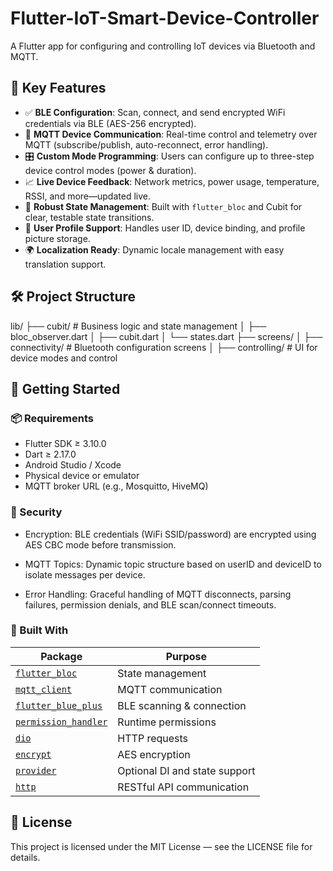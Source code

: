 # Flutter-IoT-Smart-Device-Controller
A Flutter app for configuring and controlling IoT devices via Bluetooth and MQTT.

## 🎯 Key Features

- ✅ **BLE Configuration**: Scan, connect, and send encrypted WiFi credentials via BLE (AES-256 encrypted).
- 📡 **MQTT Device Communication**: Real-time control and telemetry over MQTT (subscribe/publish, auto-reconnect, error handling).
- 🎛️ **Custom Mode Programming**: Users can configure up to three-step device control modes (power & duration).
- 📈 **Live Device Feedback**: Network metrics, power usage, temperature, RSSI, and more—updated live.
- 🧠 **Robust State Management**: Built with `flutter_bloc` and Cubit for clear, testable state transitions.
- 📸 **User Profile Support**: Handles user ID, device binding, and profile picture storage.
- 🌍 **Localization Ready**: Dynamic locale management with easy translation support.

## 🛠️ Project Structure

lib/
├── cubit/                    # Business logic and state management
│   ├── bloc_observer.dart
│   ├── cubit.dart
│   └── states.dart
├── screens/
│   ├── connectivity/         # Bluetooth configuration screens
│   ├── controlling/          # UI for device modes and control

## 🚀 Getting Started

### 📦 Requirements

- Flutter SDK ≥ 3.10.0
- Dart ≥ 2.17.0
- Android Studio / Xcode
- Physical device or emulator
- MQTT broker URL (e.g., Mosquitto, HiveMQ)

### 🔐 Security

- Encryption: BLE credentials (WiFi SSID/password) are encrypted using AES CBC mode before transmission.

- MQTT Topics: Dynamic topic structure based on userID and deviceID to isolate messages per device.

- Error Handling: Graceful handling of MQTT disconnects, parsing failures, permission denials, and BLE scan/connect timeouts.

### 🧩 Built With

| Package                                                             | Purpose                       |
| ------------------------------------------------------------------- | ----------------------------- |
| [`flutter_bloc`](https://pub.dev/packages/flutter_bloc)             | State management              |
| [`mqtt_client`](https://pub.dev/packages/mqtt_client)               | MQTT communication            |
| [`flutter_blue_plus`](https://pub.dev/packages/flutter_blue_plus)   | BLE scanning & connection     |
| [`permission_handler`](https://pub.dev/packages/permission_handler) | Runtime permissions           |
| [`dio`](https://pub.dev/packages/dio)                               | HTTP requests                 |
| [`encrypt`](https://pub.dev/packages/encrypt)                       | AES encryption                |
| [`provider`](https://pub.dev/packages/provider)                     | Optional DI and state support |
| [`http`](https://pub.dev/packages/http)                             | RESTful API communication     |

## 📃 License

This project is licensed under the MIT License — see the LICENSE file for details.
